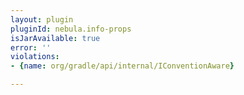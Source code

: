 ```yaml
---
layout: plugin
pluginId: nebula.info-props
isJarAvailable: true
error: ''
violations:
- {name: org/gradle/api/internal/IConventionAware}

---
```

